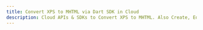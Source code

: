 ---title: Convert XPS to MHTML via Dart SDK in Clouddescription: Cloud APIs & SDKs to Convert XPS to MHTML. Also Create, Edit & Render Microsoft Word & OpenOffice documents in the Cloud.---